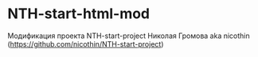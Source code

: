 # NTH-start-html-mod
Модификация проекта NTH-start-project Николая Громова aka nicothin (https://github.com/nicothin/NTH-start-project)
